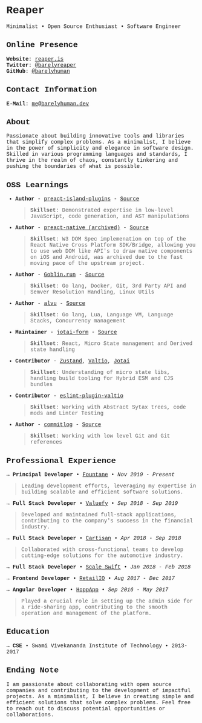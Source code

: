 <script src="https://unpkg.com/alpinejs" defer></script>
<template x-data="{}" x-if="true">
    <div class="flex justify-end">
        <a href="#" class="noprint" @click="window.print()">Print</a>
    </div>
</template>
<style>
  body{
    font-family: Menlo, Consolas, Monaco, Liberation Mono, Lucida Console, monospace;
  }
</style>

# Reaper

Minimalist • Open Source Enthusiast • Software Engineer

## Online Presence

**Website**: [reaper.is](https://reaper.is)\
**Twitter**: [@barelyreaper](https://twitter.com/barelyreaper)\
**GitHub**: [@barelyhuman](https://github.com/barelyhuman)

## Contact Information

**E-Mail**: <me@barelyhuman.dev>

## About

Passionate about building innovative tools and libraries that simplify complex
problems. As a minimalist, I believe in the power of simplicity and elegance in
software design. Skilled in various programming languages and standards, I
thrive in the realm of chaos, constantly tinkering and pushing the boundaries of
what is possible.

## OSS Learnings

- **Author** -
  [preact-island-plugins](https://github.com/barelyhuman/preact-island-plugins) -
  [Source](https://github.com/barelyhuman/preact-island-plugins)
  > **Skillset**: Demonstrated expertise in low-level JavaScript, code
  > generation, and AST manipulations
- **Author** -
  [preact-native (archived)](https://github.com/barelyhuman/preact-native) -
  [Source](https://github.com/barelyhuman/preact-native)
  > **Skillset**: W3 DOM Spec implemenation on top of the React Native Cross
  > Platform SDK/Bridge, allowing you to use web DOM like API's to draw native
  > components on iOS and Android, was archived due to the fast moving pace of
  > the upstream project.
- **Author** - [Goblin.run](https://goblin.run) -
  [Source](https://github.com/barelyhuman/goblin)
  > **Skillset**: Go lang, Docker, Git, 3rd Party API and Semver Resolution
  > Handling, Linux Utils
- **Author** - [alvu](https://github.com/barelyhuman/alvu) -
  [Source](https://github.com/barelyhuman/alvu)
  > **Skillset**: Go lang, Lua, Language VM, Language Stacks, Concurrency
  > management
- **Maintainer** - [jotai-form](https://github.com/jotaijs/jotai-form) -
  [Source](https://github.com/jotaijs/jotai-form)
  > **Skillset**: React, Micro State management and Derived state handling
- **Contributor** - [Zustand](https://github.com/pmndrs/zustand),
  [Valtio](https://github.com/pmndrs/valtio),
  [Jotai](https://github.com/pmndrs/jotai)
  > **Skillset**: Understanding of micro state libs, handling build tooling for
  > Hybrid ESM and CJS bundles
- **Contributor** -
  [eslint-plugin-valtio](https://github.com/pmndrs/eslint-plugin-valtio)
  > **Skillset**: Working with Abstract Sytax trees, code mods and Linter
  > Testing
- **Author** - [commitlog](https://github.com/barelyhuman/commitlog) -
  [Source](https://github.com/barelyhuman/commitlog)
  > **Skillset**: Working with low level Git and Git references


## Professional Experience

&rarr; **Principal Developer** &bull; [Fountane](https://fountane.com/) &bull;
_Nov 2019 - Present_

> Leading development efforts, leveraging my expertise in building scalable and
> efficient software solutions.

&rarr; **Full Stack Developer** &bull; [Valuefy](https://valuefy.com/) &bull;
_Sep 2018 - Sep 2019_

> Developed and maintained full-stack applications, contributing to the
> company's success in the financial industry.

&rarr; **Full Stack Developer** &bull; [Cartisan](https://wearexenon.com/)
&bull; _Apr 2018 - Sep 2018_

> Collaborated with cross-functional teams to develop cutting-edge solutions for
> the automotive industry.

&rarr; **Full Stack Developer** &bull;
[Scale Swift](https://www.scaleswift.com/) &bull; _Jan 2018 - Feb 2018_

&rarr; **Frontend Developer** &bull; [RetailIO](https://retailio.in/) &bull;
_Aug 2017 - Dec 2017_

&rarr; **Angular Developer** &bull; [HoppApp](https://www.hoppapp.com/) &bull;
_Sep 2016 - May 2017_

> Played a crucial role in setting up the admin side for a ride-sharing app,
> contributing to the smooth operation and management of the platform.

## Education

&rarr; **CSE** &bull; Swami Vivekananda Institute of Technology &bull; 2013-2017


## Ending Note

I am passionate about collaborating with open source companies and contributing
to the development of impactful projects. As a minimalist, I believe in creating
simple and efficient solutions that solve complex problems. Feel free to reach
out to discuss potential opportunities or collaborations.
